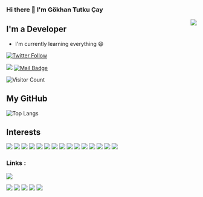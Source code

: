 ### Hi there 👋 I'm Gökhan Tutku Çay
<img align='right' src="https://github-readme-stats.vercel.app/api?username=gkhanC&show_icons=true&theme=radical">

## I'm a Developer 
- I'm currently learning everything 😄


[![Twitter Follow](https://img.shields.io/twitter/follow/gkhn_dev?style=social)](https://twitter.com/gkhn_dev)

[![](https://img.shields.io/badge/linkedin-%230077B5.svg?&style=for-the-badge&logo=linkedin&logoColor=white)](https://www.linkedin.com/in/gkhantutkucay/)
[![Mail Badge](https://img.shields.io/badge/caygkhan@gmail.com-c14438?style=for-the-badge&logo=Gmail&logoColor=white&link=mailto:caygkhan@gmail.com)](mailto:caygkhan@gmail.com)

![Visitor Count](https://profile-counter.glitch.me/gkhanC/count.svg)

## My GitHub
![Top Langs](https://github-readme-stats.vercel.app/api/top-langs/?username=gkhanC&hide=TeX&layout=compact)

## Interests
[![](https://img.shields.io/badge/C-Indigo?style=for-the-badge&logo=C)]()
[![](https://img.shields.io/badge/csharp-Indigo?style=for-the-badge&logo=C#)]()
[![](https://img.shields.io/badge/java-Indigo?style=for-the-badge&logo=java)]()
[![](https://img.shields.io/badge/JavaScript-Indigo?style=for-the-badge&logo=JavaScript)]()
[![](https://img.shields.io/badge/python-Indigo?style=for-the-badge&logo=python)]()
[![](https://img.shields.io/badge/DotNet-Indigo?style=for-the-badge&logo=.Net)]()
[![](https://img.shields.io/badge/SpringFramework-Indigo?style=for-the-badge&logo=spring)]()
[![](https://img.shields.io/badge/pandas-Indigo?style=for-the-badge&logo=pandas)]()
[![](https://img.shields.io/badge/Django-Indigo?style=for-the-badge&logo=Django)]()
[![](https://img.shields.io/badge/react-Indigo?style=for-the-badge&logo=react)]()
[![](https://img.shields.io/badge/node.js-Indigo?style=for-the-badge&logo=node.js)]()
[![](https://img.shields.io/badge/Unity3D-Indigo?style=for-the-badge&logo=unity)]()
[![](https://img.shields.io/badge/AndroidStudio-Indigo?style=for-the-badge&logo=android)]()
[![](https://img.shields.io/badge/Linux-Indigo?style=for-the-badge&logo=linux)]()
[![](https://img.shields.io/badge/Ubuntu-Indigo?style=for-the-badge&logo=ubuntu)]()

### Links :

[![](https://img.shields.io/badge/CV-Gökhan%20Çay-gold)](https://github.com/gkhanC/gkhanC/blob/master/Gokhan-Cay-CV.pdf)

[![](https://img.shields.io/badge/C-Programlama%20Örnekleri-DodgerBlue)](https://github.com/gkhanC/Sample-Projects/tree/master/C)
[![](https://img.shields.io/badge/C++-Programlama%20Örnekleri-DodgerBlue)](https://github.com/gkhanC/Sample-Projects/tree/master/Cpp)
[![](https://img.shields.io/badge/CSharp-Programlama%20Örnekleri-DodgerBlue)](https://github.com/gkhanC/Sample-Projects/tree/master/C%23)
[![](https://img.shields.io/badge/Java-Programlama%20Örnekleri-DodgerBlue)](https://github.com/gkhanC/Sample-Projects/tree/master/Java)
[![](https://img.shields.io/badge/Game-Projects-DodgerBlue)](https://github.com/gkhanC/GameProjects)


<!--
**gkhanC/gkhanC** is a ✨ _special_ ✨ repository because its `README.md` (this file) appears on your GitHub profile.

Here are some ideas to get you started:

- 🔭 I’m currently working on ...
- 🌱 I’m currently learning ...
- 👯 I’m looking to collaborate on ...
- 🤔 I’m looking for help with ...
- 💬 Ask me about ...
- 📫 How to reach me: ...
- 😄 Pronouns: ...
- ⚡ Fun fact: ...
-->
